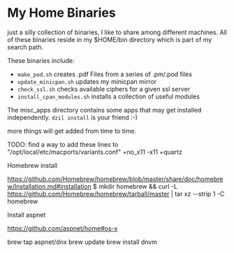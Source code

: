 # My Home Binaries #

just a silly collection of binaries, I like to share among different machines. All of these binaries reside in my $HOME/bin directory which is part of my search path.

These binaries include:

 * `make_pod.sh` creates .pdf Files from a series of .pm/.pod files
 * `update_minicpan.sh` updates my minicpan mirror
 * `check_ssl.sh` checks available ciphers for a given ssl server
 * `install_cpan_modules.sh` installs a collection of useful modules

The misc_apps directory contains some apps that may get installed
independently. `dzil install` is your friend :-)


more things will get added from time to time.

TODO: find a way to add these lines to "/opt/local/etc/macports/variants.conf"
    +no_x11
    -x11
    +quartz


Homebrew install

https://github.com/Homebrew/homebrew/blob/master/share/doc/homebrew/Installation.md#installation
$ mkdir homebrew && curl -L https://github.com/Homebrew/homebrew/tarball/master | tar xz --strip 1 -C homebrew


Install aspnet

https://github.com/aspnet/home#os-x

brew tap aspnet/dnx
brew update
brew install dnvm

